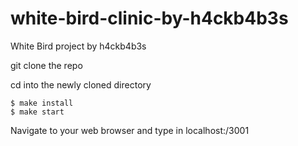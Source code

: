 # white-bird-clinic-by-h4ckb4b3s
White Bird project by h4ckb4b3s

git clone the repo

cd into the newly cloned directory 

	$ make install
	$ make start

Navigate to your web browser and type in localhost:/3001
